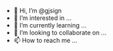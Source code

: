 - 👋 Hi, I’m @gjsign
- 👀 I’m interested in ...
- 🌱 I’m currently learning ...
- 💞️ I’m looking to collaborate on ...
- 📫 How to reach me ...

<!---
gjsign/gjsign is a ✨ special ✨ repository because its `README.md` (this file) appears on your GitHub profile.
You can click the Preview link to take a look at your changes.
--->
